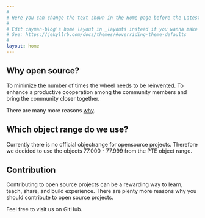 ```yaml
---
#
# Here you can change the text shown in the Home page before the Latest Posts section.
#
# Edit cayman-blog's home layout in _layouts instead if you wanna make some changes
# See: https://jekyllrb.com/docs/themes/#overriding-theme-defaults
#
layout: home
---
```


## Why open source? 

To minimize the number of times the wheel needs to be reinvented. To enhance a productive cooperation among the community members and bring the community closer together.

There are many more reasons [why](https://opensource.google/documentation/reference/why/).

## Which object range do we use?

Currently there is no official objectrange for opensource projects. Therefore we decided to use the objects 77.000 - 77.999 from the PTE object range.

## Contribution

Contributing to open source projects can be a rewarding way to learn, teach, share, and build experience.
There are plenty more reasons why you should contribute to open source projects.

Feel free to visit us on GitHub.
